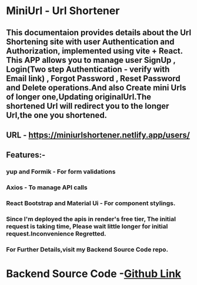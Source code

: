 # MiniUrl - Url Shortener

## This documentaion provides details about the Url Shortening site with user Authentication and Authorization, implemented using vite + React. This APP allows you to manage user SignUp , Login(Two step Authentication - verify with Email link) , Forgot Password , Reset Password and Delete operations.And also Create mini Urls of longer one,Updating originalUrl.The shortened Url will redirect you to the longer Url,the one you shortened.

## URL - https://miniurlshortener.netlify.app/users/

## Features:-
### yup and Formik - For form validations<br/>
### Axios - To manage API calls<br/>
### React Bootstrap and Material Ui - For component stylings.<br/>

### Since I'm deployed the apis in render's free tier, The initial request is taking time, Please wait little longer for initial request.Inconvenience Regretted.

### For Further Details,visit my Backend Source Code repo.

# Backend Source Code -[Github Link](https://github.com/NeelakandanV/Url_Shortener-BE)
